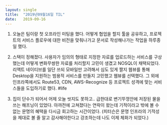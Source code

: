 ```yaml
---
layout:	single
title:	"2019년09월16일 TIL"
date:	2019-09-16
---
```


  1. 오늘은 팀이랑 첫 오프라인 미팅을 했다. 어떻게 협업을 할지 툴을 공유하고, 프로젝트의 서비스 플로우에 대한 비전을 맞춰나가고 문서로 작성해나가는 작업을 하루종일 했다.
2. 스택이 정해졌다. 사용자가 임의의 형태로 지정한 자료를 업로드하는 서비스를 구상했는데 어떻게 변화무쌍한 자료를 처리할지 고민이 생겼고 NOSQL이 채택되었다. 리액트 네이티브를 일단 쓰되 모바일만 고려해서 심도 있게 짤지 웹뷰를 통해 Desktop을 지원하는 범용적 서비스를 만들지 고민했고 웹뷰를 선택했다. 그 외에 인프라쪽에서도 Route53, CDN, AWS-Recognize 등 프로젝트 성격에 맞는 서비스들을 도입하기로 했다.
#life

1. 집이 단수가 되어서 어제 오늘 씻지도 못하고.. 급한대로 변기뚜껑안에 저장된 물을 쓰는 해프닝이 있었다. 아까전에 고쳐졌다는 연락이 왔는데 기적이라고 밖에 볼 수 없는 문명의 혜택을 다시금 회고하는 시간이었다. (피터슨은 문명 인프라의 기적성을 제대로 볼 줄 알고 감사해야한다고 강조하는데 나도 이제 체화가 되었다.)
  